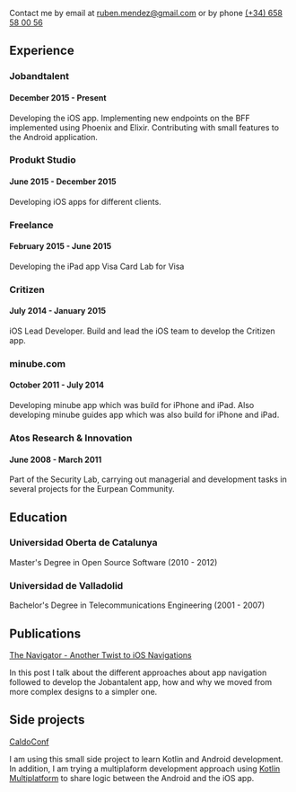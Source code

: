 Contact me by email at [ruben.mendez@gmail.com](mailto:ruben.mendez@gmail.com) or by phone [(+34) 658 58 00 56](tel:+34658580056)

## Experience

### Jobandtalent

#### December 2015 - Present

Developing the iOS app.
Implementing new endpoints on the BFF implemented using Phoenix and Elixir.
Contributing with small features to the Android application.

### Produkt Studio

#### June 2015 - December 2015

Developing iOS apps for different clients.

### Freelance

#### February 2015 - June 2015

Developing the iPad app Visa Card Lab for Visa

### Critizen

#### July 2014 - January 2015

iOS Lead Developer. Build and lead the iOS team to develop the Critizen app.

### minube.com

#### October 2011 - July 2014

Developing minube app which was build for iPhone and iPad. Also developing minube guides app which was also build for iPhone and iPad.

### Atos Research & Innovation

#### June 2008 - March 2011

Part of the Security Lab, carrying out managerial and development tasks in several projects for the Eurpean Community.

## Education

### Universidad Oberta de Catalunya

Master's Degree in Open Source Software (2010 - 2012)

### Universidad de Valladolid

Bachelor's Degree in Telecommunications Engineering (2001 - 2007)

## Publications

[The Navigator - Another Twist to iOS Navigations](https://jobandtalent.engineering/the-navigator-420b24fc57da?source=friends_link&sk=a0dbbedd3f087f0750a3cdc072e679d3)

In this post I talk about the different approaches about app navigation followed to develop the Jobantalent app, how and why we moved from more complex designs to a simpler one.

## Side projects

[CaldoConf](https://github.com/caldofran/caldoconf-mobile)

I am using this small side project to learn Kotlin and Android development. In addition, I am trying a multiplaform development approach using [Kotlin Multiplatform](https://kotlinlang.org/lp/mobile/) to share logic between the Android and the iOS app.
